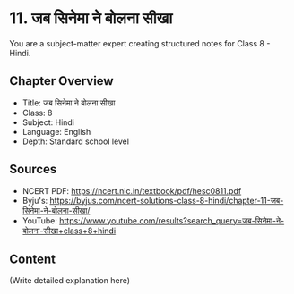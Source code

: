 # 11. जब सिनेमा ने बोलना सीखा

You are a subject-matter expert creating structured notes for Class 8 - Hindi.

## Chapter Overview
- Title: जब सिनेमा ने बोलना सीखा
- Class: 8
- Subject: Hindi
- Language: English
- Depth: Standard school level

## Sources
- NCERT PDF: https://ncert.nic.in/textbook/pdf/hesc0811.pdf
- Byju's: https://byjus.com/ncert-solutions-class-8-hindi/chapter-11-जब-सिनेमा-ने-बोलना-सीखा/
- YouTube: https://www.youtube.com/results?search_query=जब-सिनेमा-ने-बोलना-सीखा+class+8+hindi

## Content
(Write detailed explanation here)
